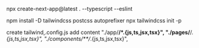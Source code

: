 npx create-next-app@latest . --typescript --eslint

npm install -D tailwindcss postcss autoprefixer
npx tailwindcss init -p

create tailwind,.config.js add content 
    "./app/**/*.{js,ts,jsx,tsx}",
    "./pages/**/*.{js,ts,jsx,tsx}",
    "./components/**/*.{js,ts,jsx,tsx}",
